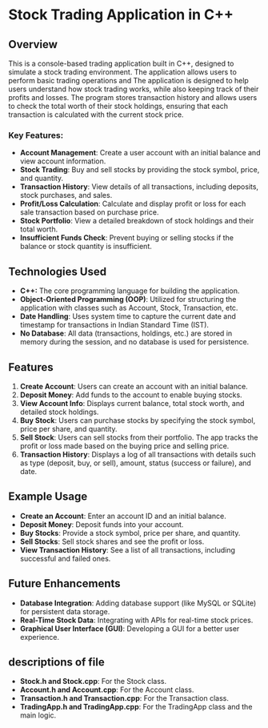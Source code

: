 # Stock Trading Application in C++

## Overview

This is a console-based trading application built in C++, designed to simulate a stock trading environment. The application allows users to perform basic trading operations and The application is designed to help users understand how stock trading works, while also keeping track of their profits and losses. The program stores transaction history and allows users to check the total worth of their stock holdings, ensuring that each transaction is calculated with the current stock price.

### Key Features:
- **Account Management**: Create a user account with an initial balance and view account information.
- **Stock Trading**: Buy and sell stocks by providing the stock symbol, price, and quantity.
- **Transaction History**: View details of all transactions, including deposits, stock purchases, and sales.
- **Profit/Loss Calculation**: Calculate and display profit or loss for each sale transaction based on purchase price.
- **Stock Portfolio**: View a detailed breakdown of stock holdings and their total worth.
- **Insufficient Funds Check**: Prevent buying or selling stocks if the balance or stock quantity is insufficient.

## Technologies Used
- **C++:** The core programming language for building the application.
- **Object-Oriented Programming (OOP)**: Utilized for structuring the application with classes such as Account, Stock, Transaction, etc.
- **Date Handling**: Uses system time to capture the current date and timestamp for transactions in Indian Standard Time (IST).
- **No Database**: All data (transactions, holdings, etc.) are stored in memory during the session, and no database is used for persistence.
  
## Features

1. **Create Account**: Users can create an account with an initial balance.
2. **Deposit Money**: Add funds to the account to enable buying stocks.
3. **View Account Info**: Displays current balance, total stock worth, and detailed stock holdings.
4. **Buy Stock**: Users can purchase stocks by specifying the stock symbol, price per share, and quantity.
5. **Sell Stock**: Users can sell stocks from their portfolio. The app tracks the profit or loss made based on the buying price and selling price.
6. **Transaction History**: Displays a log of all transactions with details such as type (deposit, buy, or sell), amount, status (success or failure), and date.

## Example Usage
- **Create an Account**: Enter an account ID and an initial balance.
- **Deposit Money**: Deposit funds into your account.
- **Buy Stocks**: Provide a stock symbol, price per share, and quantity.
- **Sell Stocks**: Sell stock shares and see the profit or loss.
- **View Transaction History**: See a list of all transactions, including successful and failed ones.

## Future Enhancements
- **Database Integration**: Adding database support (like MySQL or SQLite) for persistent data storage.
- **Real-Time Stock Data**: Integrating with APIs for real-time stock prices.
- **Graphical User Interface (GUI)**: Developing a GUI for a better user experience.

## descriptions of file

- **Stock.h and Stock.cpp**: For the Stock class.
- **Account.h and Account.cpp**: For the Account class.
- **Transaction.h and Transaction.cpp**: For the Transaction class.
- **TradingApp.h and TradingApp.cpp**: For the TradingApp class and the main logic.
